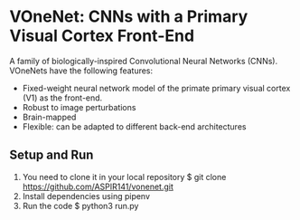 # VOneNet: CNNs with a Primary Visual Cortex Front-End

A family of biologically-inspired Convolutional Neural Networks (CNNs). VOneNets have the following features:
- Fixed-weight neural network model of the primate primary visual cortex (V1) as the front-end.
- Robust to image perturbations
- Brain-mapped
- Flexible: can be adapted to different back-end architectures

## Setup and Run
1. You need to clone it in your local repository
  $ git clone https://github.com/ASPIR141/vonenet.git
2. Install dependencies using pipenv
3. Run the code
  $ python3 run.py

